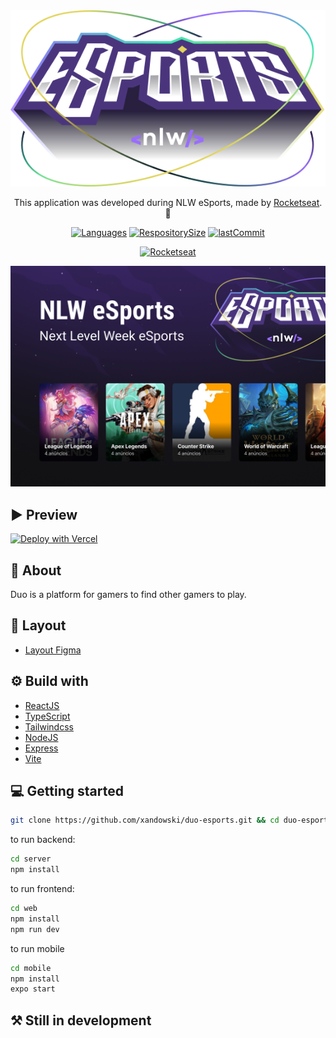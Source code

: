<div align="center">

<img align="" width="" src="web/src/assets/images/logo.svg">

This application was developed during NLW eSports, made by [Rocketseat](https://rocketseat.com.br/). 🚀

</div>

<div align="center">

[![Languages](https://img.shields.io/github/languages/count/xandowski/duo-esports?color=blueviolet)]()
[![RespositorySize](https://img.shields.io/github/repo-size/xandowski/duo-esports?color=blueviolet)]()
[![lastCommit](https://img.shields.io/github/last-commit/xandowski/duo-esports?color=blueviolet)]()

[![Rocketseat](https://badgen.net/discord/members/Rocketseat?color=8257E5)](https://discord.gg/rocketseat)

</div>

<img align="" width="" src="web/src/assets/images/capa.png">

## ▶ Preview

[![Deploy with Vercel](https://vercel.com/button)](https://duo-esports.vercel.app/)

## 📃 About

Duo is a platform for gamers to find other gamers to play.

## 🎨 Layout

- [Layout Figma](https://www.figma.com/community/file/1150897317533332617)

## ⚙️ Build with

- [ReactJS](https://reactjs.org/docs/getting-started.html)
- [TypeScript](https://www.typescriptlang.org/docs/)
- [Tailwindcss](https://tailwindcss.com/)
- [NodeJS](https://nodejs.org/en/)
- [Express](https://expressjs.com/pt-br/)
- [Vite](https://vitejs.dev/)

## 💻 Getting started

```sh
git clone https://github.com/xandowski/duo-esports.git && cd duo-esports
```

to run backend:

```sh
cd server
npm install
```

to run frontend:

```sh
cd web
npm install
npm run dev
```

to run mobile

```sh
cd mobile
npm install
expo start
```

## ⚒️ Still in development

